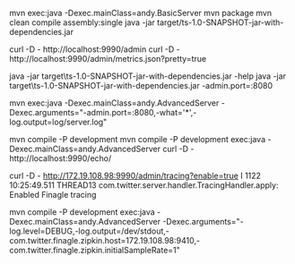 mvn exec:java -Dexec.mainClass=andy.BasicServer
mvn package
mvn clean compile assembly:single
java -jar target/ts-1.0-SNAPSHOT-jar-with-dependencies.jar

curl -D - http://localhost:9990/admin
curl -D - http://localhost:9990/admin/metrics.json?pretty=true

java -jar target\ts-1.0-SNAPSHOT-jar-with-dependencies.jar -help
java -jar target\ts-1.0-SNAPSHOT-jar-with-dependencies.jar -admin.port=:8080

mvn exec:java -Dexec.mainClass=andy.AdvancedServer -Dexec.arguments="-admin.port=:8080,-what='*',-log.output=log/server.log"


mvn compile -P development
mvn compile -P development exec:java -Dexec.mainClass=andy.AdvancedServer
curl -D - http://localhost:9990/echo/


curl -D -  http://172.19.108.98:9990/admin/tracing?enable=true
I 1122 10:25:49.511 THREAD13 com.twitter.server.handler.TracingHandler.apply: Enabled Finagle tracing


mvn compile -P development exec:java -Dexec.mainClass=andy.AdvancedServer -Dexec.arguments="-log.level=DEBUG,-log.output=/dev/stdout,-com.twitter.finagle.zipkin.host=172.19.108.98:9410,-com.twitter.finagle.zipkin.initialSampleRate=1"
